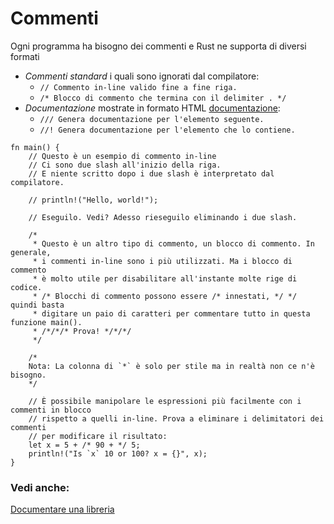 # Commenti

Ogni programma ha bisogno dei commenti e Rust ne supporta di diversi formati

* *Commenti standard* i quali sono ignorati dal compilatore:
  * `// Commento in-line valido fine a fine riga.`
  * `/* Blocco di commento che termina con il delimiter . */`
* *Documentazione* mostrate in formato HTML [documentazione][docs]:
  * `/// Genera documentazione per l'elemento seguente.`
  * `//! Genera documentazione per l'elemento che lo contiene.`

```rust,editable
fn main() {
    // Questo è un esempio di commento in-line
    // Ci sono due slash all'inizio della riga.
    // E niente scritto dopo i due slash è interpretato dal compilatore.

    // println!("Hello, world!");

    // Eseguilo. Vedi? Adesso rieseguilo eliminando i due slash.

    /*
     * Questo è un altro tipo di commento, un blocco di commento. In generale,
     * i commenti in-line sono i più utilizzati. Ma i blocco di commento
     * è molto utile per disabilitare all'instante molte rige di codice.
     * /* Blocchi di commento possono essere /* innestati, */ */ quindi basta
     * digitare un paio di caratteri per commentare tutto in questa funzione main().
     * /*/*/* Prova! */*/*/
     */

    /*
    Nota: La colonna di `*` è solo per stile ma in realtà non ce n'è bisogno.
    */

    // È possibile manipolare le espressioni più facilmente con i commenti in blocco
    // rispetto a quelli in-line. Prova a eliminare i delimitatori dei commenti
    // per modificare il risultato:
    let x = 5 + /* 90 + */ 5;
    println!("Is `x` 10 or 100? x = {}", x);
}
```

### Vedi anche:

[Documentare una libreria][docs]

[docs]: ../meta/doc.md
